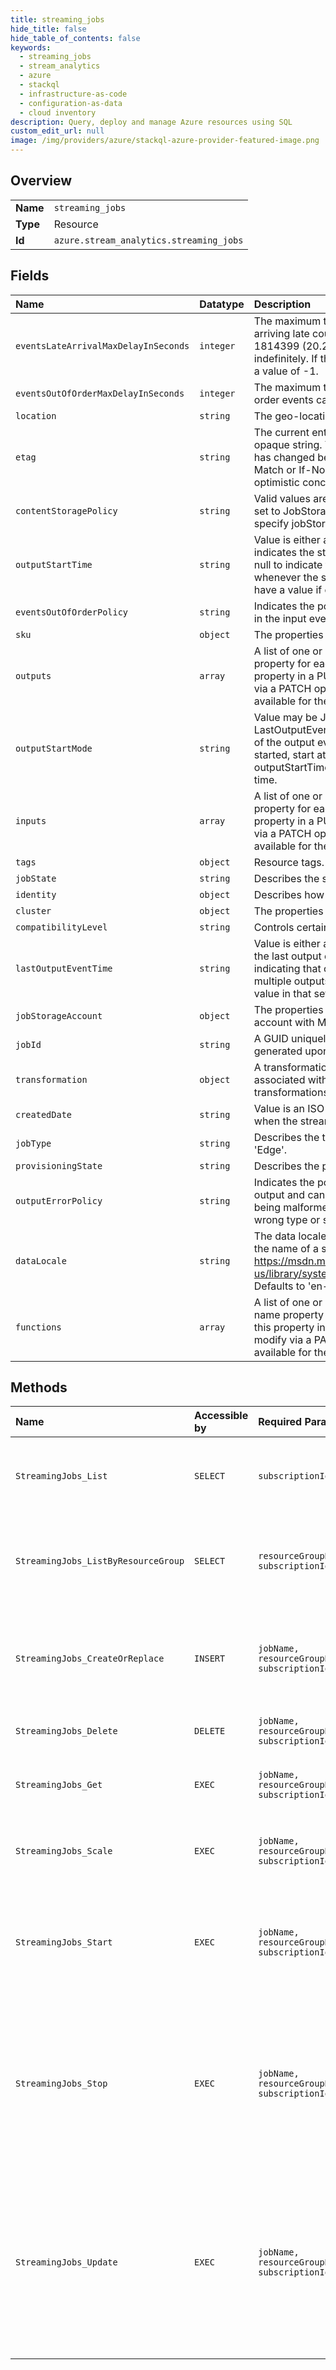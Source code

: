 ```yaml
---
title: streaming_jobs
hide_title: false
hide_table_of_contents: false
keywords:
  - streaming_jobs
  - stream_analytics
  - azure    
  - stackql
  - infrastructure-as-code
  - configuration-as-data
  - cloud inventory
description: Query, deploy and manage Azure resources using SQL
custom_edit_url: null
image: /img/providers/azure/stackql-azure-provider-featured-image.png
---
```

  
    

## Overview
<table><tbody>
<tr><td><b>Name</b></td><td><code>streaming_jobs</code></td></tr>
<tr><td><b>Type</b></td><td>Resource</td></tr>
<tr><td><b>Id</b></td><td><code>azure.stream_analytics.streaming_jobs</code></td></tr>
</tbody></table>

## Fields
| Name | Datatype | Description |
|:-----|:---------|:------------|
| `eventsLateArrivalMaxDelayInSeconds` | `integer` | The maximum tolerable delay in seconds where events arriving late could be included.  Supported range is -1 to 1814399 (20.23:59:59 days) and -1 is used to specify wait indefinitely. If the property is absent, it is interpreted to have a value of -1. |
| `eventsOutOfOrderMaxDelayInSeconds` | `integer` | The maximum tolerable delay in seconds where out-of-order events can be adjusted to be back in order. |
| `location` | `string` | The geo-location where the resource lives |
| `etag` | `string` | The current entity tag for the streaming job. This is an opaque string. You can use it to detect whether the resource has changed between requests. You can also use it in the If-Match or If-None-Match headers for write operations for optimistic concurrency. |
| `contentStoragePolicy` | `string` | Valid values are JobStorageAccount and SystemAccount. If set to JobStorageAccount, this requires the user to also specify jobStorageAccount property. . |
| `outputStartTime` | `string` | Value is either an ISO-8601 formatted time stamp that indicates the starting point of the output event stream, or null to indicate that the output event stream will start whenever the streaming job is started. This property must have a value if outputStartMode is set to CustomTime. |
| `eventsOutOfOrderPolicy` | `string` | Indicates the policy to apply to events that arrive out of order in the input event stream. |
| `sku` | `object` | The properties that are associated with a SKU. |
| `outputs` | `array` | A list of one or more outputs for the streaming job. The name property for each output is required when specifying this property in a PUT request. This property cannot be modify via a PATCH operation. You must use the PATCH API available for the individual output. |
| `outputStartMode` | `string` | Value may be JobStartTime, CustomTime, or LastOutputEventTime to indicate whether the starting point of the output event stream should start whenever the job is started, start at a custom user time stamp specified via the outputStartTime property, or start from the last event output time. |
| `inputs` | `array` | A list of one or more inputs to the streaming job. The name property for each input is required when specifying this property in a PUT request. This property cannot be modify via a PATCH operation. You must use the PATCH API available for the individual input. |
| `tags` | `object` | Resource tags. |
| `jobState` | `string` | Describes the state of the streaming job. |
| `identity` | `object` | Describes how identity is verified |
| `cluster` | `object` | The properties associated with a Stream Analytics cluster. |
| `compatibilityLevel` | `string` | Controls certain runtime behaviors of the streaming job. |
| `lastOutputEventTime` | `string` | Value is either an ISO-8601 formatted timestamp indicating the last output event time of the streaming job or null indicating that output has not yet been produced. In case of multiple outputs or multiple streams, this shows the latest value in that set. |
| `jobStorageAccount` | `object` | The properties that are associated with an Azure Storage account with MSI |
| `jobId` | `string` | A GUID uniquely identifying the streaming job. This GUID is generated upon creation of the streaming job. |
| `transformation` | `object` | A transformation object, containing all information associated with the named transformation. All transformations are contained under a streaming job. |
| `createdDate` | `string` | Value is an ISO-8601 formatted UTC timestamp indicating when the streaming job was created. |
| `jobType` | `string` | Describes the type of the job. Valid modes are `Cloud` and 'Edge'. |
| `provisioningState` | `string` | Describes the provisioning status of the streaming job. |
| `outputErrorPolicy` | `string` | Indicates the policy to apply to events that arrive at the output and cannot be written to the external storage due to being malformed (missing column values, column values of wrong type or size). |
| `dataLocale` | `string` | The data locale of the stream analytics job. Value should be the name of a supported .NET Culture from the set https://msdn.microsoft.com/en-us/library/system.globalization.culturetypes(v=vs.110).aspx. Defaults to 'en-US' if none specified. |
| `functions` | `array` | A list of one or more functions for the streaming job. The name property for each function is required when specifying this property in a PUT request. This property cannot be modify via a PATCH operation. You must use the PATCH API available for the individual transformation. |
## Methods
| Name | Accessible by | Required Params | Description |
|:-----|:--------------|:----------------|:------------|
| `StreamingJobs_List` | `SELECT` | `subscriptionId` | Lists all of the streaming jobs in the given subscription. |
| `StreamingJobs_ListByResourceGroup` | `SELECT` | `resourceGroupName, subscriptionId` | Lists all of the streaming jobs in the specified resource group. |
| `StreamingJobs_CreateOrReplace` | `INSERT` | `jobName, resourceGroupName, subscriptionId` | Creates a streaming job or replaces an already existing streaming job. |
| `StreamingJobs_Delete` | `DELETE` | `jobName, resourceGroupName, subscriptionId` | Deletes a streaming job. |
| `StreamingJobs_Get` | `EXEC` | `jobName, resourceGroupName, subscriptionId` | Gets details about the specified streaming job. |
| `StreamingJobs_Scale` | `EXEC` | `jobName, resourceGroupName, subscriptionId` | Scales a streaming job when the job is running. |
| `StreamingJobs_Start` | `EXEC` | `jobName, resourceGroupName, subscriptionId` | Starts a streaming job. Once a job is started it will start processing input events and produce output. |
| `StreamingJobs_Stop` | `EXEC` | `jobName, resourceGroupName, subscriptionId` | Stops a running streaming job. This will cause a running streaming job to stop processing input events and producing output. |
| `StreamingJobs_Update` | `EXEC` | `jobName, resourceGroupName, subscriptionId` | Updates an existing streaming job. This can be used to partially update (ie. update one or two properties) a streaming job without affecting the rest the job definition. |
